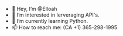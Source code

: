 - 👋 Hey, I’m @Elloah
- 👀 I’m interested in lerveraging API's.
- 🌱 I’m currently learning Python.
- 📫 How to reach me: (CA +1) 365-298-1995

<!---
Elloah/Elloah is a ✨ special ✨ repository because its `README.md` (this file) appears on your GitHub profile.
You can click the Preview link to take a look at your changes.
--->
